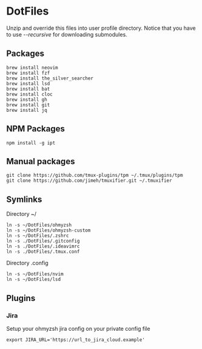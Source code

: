 # DotFiles

Unzip and override this files into user profile directory.
Notice that you have to use _--recursive_ for downloading submodules.

## Packages

```
brew install neovim
brew install fzf
brew install the_silver_searcher
brew install lsd
brew install bat
brew install cloc
brew install gh
brew install git
brew install jq
```

## NPM Packages

```
npm install -g ipt
```

## Manual packages

```
git clone https://github.com/tmux-plugins/tpm ~/.tmux/plugins/tpm
git clone https://github.com/jimeh/tmuxifier.git ~/.tmuxifier

```

## Symlinks

Directory ~/

```
ln -s ~/DotFiles/ohmyzsh
ln -s ~/DotFiles/ohmyzsh-custom
ln -s ~/DotFiles/.zshrc
ln -s ./DotFiles/.gitconfig
ln -s ./DotFiles/.ideavimrc
ln -s ./DotFiles/.tmux.conf
```

Directory .config

```
ln -s ~/DotFiles/nvim
ln -s ~/DotFiles/lsd
```

## Plugins

### Jira

Setup your ohmyzsh jira config on your private config file

```
export JIRA_URL='https://url_to_jira_cloud.example'
```
